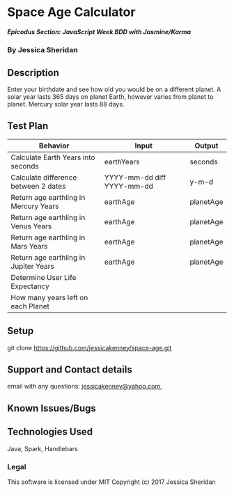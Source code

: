 # Space Age Calculator 

##### Epicodus Section: JavaScript Week BDD with Jasmine/Karma 

### By Jessica Sheridan

## Description

Enter your birthdate and see how old you would be on a different planet. A solar year
lasts 365 days on planet Earth, however varies from planet to planet. Mercury solar
year lasts 88 days.

## Test Plan 

| Behavior      | Input | Output |
| ------------- | ------------- | ------------- |
| Calculate Earth Years into seconds| earthYears  | seconds |
| Calculate difference between 2 dates | YYYY-mm-dd diff YYYY-mm-dd| y-m-d |
| Return age earthling in Mercury Years| earthAge | planetAge |
| Return age earthling in Venus Years| earthAge | planetAge |
| Return age earthling in Mars Years| earthAge | planetAge |
| Return age earthling in Jupiter Years| earthAge | planetAge |
| Determine User Life Expectancy |  |  |
| How many years left on each Planet |  |  |


## Setup
git clone https://github.com/jessicakenney/space-age.git  

## Support and Contact details
email with any questions: jessicakenney@yahoo.com,

## Known Issues/Bugs

## Technologies Used
Java, Spark, Handlebars

### Legal
This software is licensed under MIT Copyright (c) 2017 Jessica Sheridan

